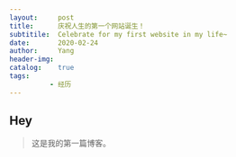 ```yaml
---
layout:     post
title:      庆祝人生的第一个网站诞生！
subtitile:  Celebrate for my first website in my life~
date:       2020-02-24 
author:     Yang  
header-img: 
catalog:    true
tags:
          - 经历
---
```


## Hey
>这是我的第一篇博客。
